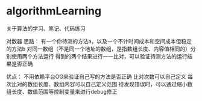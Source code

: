 # algorithmLearning
关于算法的学习、笔记、代码练习


对数器
  思路：
       有一个你待测的方法a，以及一个不计时间成本和空间成本但稳定的方法b
       对同一数组（不是同一个地址的数组，是指数组长度、内容值相同的）分别使用两个方法运行
       得到的两个结果进行一一比对，可以验证待测方法的运行结果是否正确
  
  优点：
       不用依赖平台OG来验证自己写的方法是否正确
       比对次数可以自己定义
       每次比对的数组长度、数组内容可以自己定义范围
       待发现错误时，可以通过缩小数组长度、数值范围等控制变量来进行debug修正
